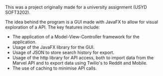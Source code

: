 This was a project originally made for a university assignment (USYD SOFT3202).

The idea behind the program is a GUI made with JavaFX to allow for visual exploration of a API. The key features include:
- The application of a Model-View-Controller framework for the application.
- Usage of the JavaFX library for the GUI.
- Usage of JSON to store search history for export.
- Usage of the http library for API access, both to import data from the Marvel API and to export data using Twilio's to Reddit and Mobile.
- The use of caching to minimise API calls. 
